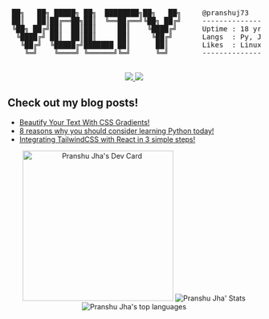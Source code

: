 <pre>
 ██╗   ██╗ █████╗ ██╗  ████████╗██╗   ██╗     @pranshuj73
 ██║   ██║██╔══██╗██║  ╚══██╔══╝╚██╗ ██╔╝     ---------------
 ╚██╗ ██╔╝██║  ██║██║     ██║    ╚████╔╝      Uptime : 18 yrs
  ╚████╔╝ ██║  ██║██║     ██║     ╚██╔╝       Langs  : Py, JS, C++
   ╚██╔╝  ╚█████╔╝███████ ██║      ██║        Likes  : Linux, Reading
    ╚═╝    ╚════╝ ╚══════╝╚═╝      ╚═╝        ---------------
</pre>

<!-- SOCIALS -->

<br />
<div align="center">
 <a href="https://twitter.com/pranshuj73" target="_blank" rel="noopener noreferrer">
  <img src="https://img.shields.io/badge/Twitter-@pranshuj73-blue?color=efefef&style=for-the-badge&logo=twitter" />
 </a>
 <a href="https://www.linkedin.com/in/pranshu-jha-7ba383183/" target="_blank" rel="noopener noreferrer">
  <img src="https://img.shields.io/badge/LinkedIn-Pranshu Jha-blue?color=efefef&style=for-the-badge&logo=linkedin" />
 </a>
</div>

## Check out my blog posts!
<!-- BLOG-POST-LIST:START -->
- [Beautify Your Text With CSS Gradients!](https://pranshu.codes/beautify-your-text-with-css-gradients)
- [8 reasons why you should consider learning Python today!](https://pranshu.codes/8-reasons-why-you-should-consider-learning-python-today)
- [Integrating TailwindCSS with React in 3 simple steps!](https://pranshu.codes/integrating-tailwindcss-with-react-in-3-simple-steps-1)
<!-- BLOG-POST-LIST:END -->

<div align=center>
 <a href="https://app.daily.dev/voltycodes"><img align=centersrc="https://github.com/pranshuj73/pranshuj73/blob/main/devcard.svg" width="300" alt="Pranshu Jha's Dev Card"/></a>
 <img align=centersrc="https://github-readme-stats.vercel.app/api?username=pranshuj73&count_private=true&hide_border=true&show_icons=true&theme=radical" alt="Pranshu Jha' Stats"/>
 <br/>
 <img align=centersrc="https://github-readme-stats.vercel.app/api/top-langs/?username=anuraghazra&layout=compact&hide=css,html" alt="Pranshu Jha's top languages"/>
</div>
